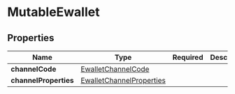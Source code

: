 # MutableEwallet



## Properties

| Name | Type | Required | Description |
| ------------ | ------------- | ------------- | ------------- |
| **channelCode** | [EwalletChannelCode](EwalletChannelCode.md) |  |  |
**channelProperties** | [EwalletChannelProperties](EwalletChannelProperties.md) |  |  |


